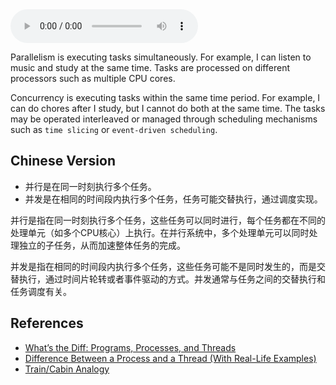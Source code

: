 
<audio controls>
  <source src="audios/9.2.mp3" type="audio/mpeg">
Your browser does not support the audio element.
</audio> 


Parallelism is executing tasks simultaneously. For example, I can listen to music and study at the same time.
Tasks are processed on different processors such as multiple CPU cores.

Concurrency is executing tasks within the same time period. 
For example, I can do chores after I study, but I cannot do both at the same time.
The tasks may be operated interleaved or managed through scheduling mechanisms such as `time slicing` or `event-driven scheduling`.




## Chinese Version

- 并行是在同一时刻执行多个任务。
- 并发是在相同的时间段内执行多个任务，任务可能交替执行，通过调度实现。

并行是指在同一时刻执行多个任务，这些任务可以同时进行，每个任务都在不同的处理单元（如多个CPU核心）上执行。在并行系统中，多个处理单元可以同时处理独立的子任务，从而加速整体任务的完成。

并发是指在相同的时间段内执行多个任务，这些任务可能不是同时发生的，而是交替执行，通过时间片轮转或者事件驱动的方式。并发通常与任务之间的交替执行和任务调度有关。


## References
- [What’s the Diff: Programs, Processes, and Threads](https://www.backblaze.com/blog/whats-the-diff-programs-processes-and-threads/)
- [Difference Between a Process and a Thread (With Real-Life Examples)](https://medium.com/@i.vikash/difference-between-a-process-and-a-thread-with-real-life-examples-deeaed6b27f8)
- [Train/Cabin Analogy](https://www.zhihu.com/question/25532384/answer/411179772)
